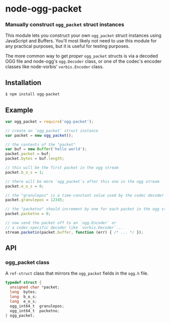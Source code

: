 node-ogg-packet
===============
### Manually construct `ogg_packet` struct instances

This module lets you construct your own `ogg_packet` struct instances using
JavaScript and Buffers. You'll most likely not need to use this module for any
practical purposes, but it is useful for testing purposes.

The more common way to get _proper_ `ogg_packet` structs is via a decoded OGG file
and node-ogg's `ogg.Decoder` class, or one of the codec's encoder classes like
node-vorbis' `vorbis.Encoder` class.


Installation
------------

``` bash
$ npm install ogg-packet
```


Example
-------

``` javascript
var ogg_packet = require('ogg-packet');

// create an `ogg_packet` struct instance
var packet = new ogg_packet();

// the contents of the "packet"
var buf = new Buffer('hello world');
packet.packet = buf;
packet.bytes = buf.length;

// this will be the first packet in the ogg stream
packet.b_o_s = 1;

// there will be more `ogg_packet`s after this one in the ogg stream
packet.e_o_s = 0;

// the "granulepos" is a time-constant value used by the codec decoder
packet.granulepos = 12345;

// the "packetno" should increment by one for each packet in the ogg stream
packet.packetno = 0;

// now send the packet off to an `ogg.Encoder` or
// a codec-specific decoder like `vorbis.Decoder`...
stream.packetin(packet.buffer, function (err) { /* ... */ });
```


API
---

### ogg_packet class

A `ref-struct` class that mirrors the `ogg_packet` fields in the `ogg.h` file.

``` c
typedef struct {
  unsigned char *packet;
  long  bytes;
  long  b_o_s;
  long  e_o_s;
  ogg_int64_t  granulepos;
  ogg_int64_t  packetno;
} ogg_packet;
 ```
